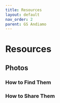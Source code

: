 ```yaml
---
title: Resources
layout: default
nav_order: 2
parent: GS Andiamo
---
```

# Resources
## Photos
### How to Find Them
### How to Share Them